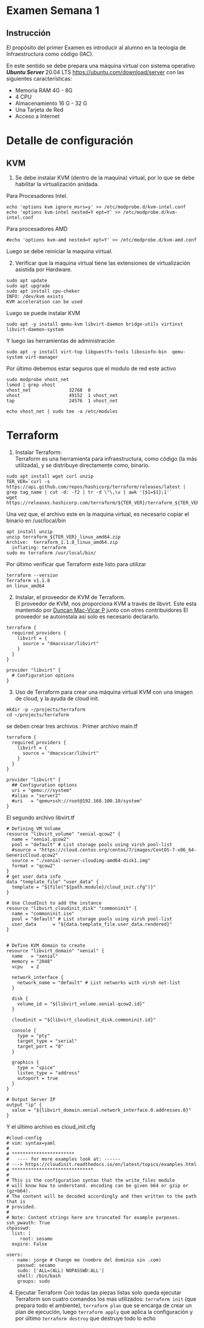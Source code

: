 # Examen Semana 1 

## Instrucción 
El propósito del primer Examen es introducir al alumno en la teología de Infraestructura como código (IAC).

En este sentido se debe prepara una máquina virtual con sistema operativo ***Ubuntu Server*** 20.04 LTS <https://ubuntu.com/download/server> con las siguientes características: 

- Memoria RAM 4G - 8G
- 4 CPU
- Almacenamiento 16 G - 32 G
- Una Tarjeta de Red
- Acceso a Internet

 # Detalle de configuración

 ## KVM 
 1. Se debe instalar KVM (dentro de la maquina) virtual, por lo que se debe habilitar la virtualización anidada.

 Para Procesadores Intel.

 ```
 echo 'options kvm ignore_msrs=y' >> /etc/modprobe.d/kvm-intel.conf       
 echo 'options kvm-intel nested=Y ept=Y' >> /etc/modprobe.d/kvm-intel.conf 

 ```
Para procesadores AMD

```
#echo 'options kvm-amd nested=Y ept=Y' >> /etc/modprobe.d/kvm-amd.conf 
```   
Luego se debe reiniciar la maquina virtual.

2. Verificar que la maquina virtual tiene las extensiones de virtualización asistida por Hardware.
```
sudo apt update
sudo apt upgrade
sudo apt install cpu-cheker
INFO: /dev/kvm exists
KVM acceleration can be used
```
Luego se puede instalar KVM

```
sudo apt -y install qemu-kvm libvirt-daemon bridge-utils virtinst libvirt-daemon-system
```   
Y luego las herramientas de administración 
```
sudo apt -y install virt-top libguestfs-tools libosinfo-bin  qemu-system virt-manager

```
Por último debemos estar seguros que el modulo de red este activo
```
sudo modprobe vhost_net
lsmod | grep vhost
vhost_net              32768  0
vhost                  49152  1 vhost_net
tap                    24576  1 vhost_net

echo vhost_net | sudo tee -a /etc/modules
```
# Terraform

1. Instalar Terraform:  
Terraform es una herramienta para infraestructura, como código (la más utilizada), y se distribuye directamente como, binario.   

```
sudo apt install wget curl unzip
TER_VER=`curl -s https://api.github.com/repos/hashicorp/terraform/releases/latest | grep tag_name | cut -d: -f2 | tr -d \"\,\v | awk '{$1=$1};1'`
wget https://releases.hashicorp.com/terraform/${TER_VER}/terraform_${TER_VER}_linux_amd64.zip

```   
Una vez que, el archivo este en la maquina virtual, es necesario copiar el binario en /usr/local/bin
```
apt install unzip
unzip terraform_${TER_VER}_linux_amd64.zip
Archive:  terraform_1.1.8_linux_amd64.zip
  inflating: terraform  
sudo mv terraform /usr/local/bin/
``` 
Por último verificar que Terraform este listo para utilizar
```
terraform --version
Terraform v1.1.8
on linux_amd64
```
2. Instalar, el proveedor de KVM de Terraform.  
El proveedor de KVM, nos proporciona KVM a través de libvirt. Este esta mantenido por   [ Duncan Mac-Vicar P](https://github.com/dmacvicar/terraform-provider-libvirt) junto con otres contribuidores
El proveedor se autoinstala asi solo es necesario declararlo.
```
terraform {
  required_providers {
    libvirt = {
      source = "dmacvicar/libvirt"
    }
  }
}

provider "libvirt" {
  # Configuration options
}

```
3. Uso de Terraform para crear una máquina virtual KVM con una imagen de cloud, y la ayuda de cloud init.

```
mkdir -p ~/projects/terraform
cd ~/projects/terraform
```

se deben crear tres archivos : 
Primer archivo
main.tf
```
terraform {
  required_providers {
    libvirt = {
      source = "dmacvicar/libvirt"
    }
  }
}

provider "libvirt" {
  ## Configuration options
  uri = "qemu:///system"
  #alias = "server2"
  #uri   = "qemu+ssh://root@192.168.100.10/system"
}
```
El segundo archivo libvirt.tf

```
# Defining VM Volume
resource "libvirt_volume" "xenial-qcow2" {
  name = "xenial.qcow2"
  pool = "default" # List storage pools using virsh pool-list
  #source = "https://cloud.centos.org/centos/7/images/CentOS-7-x86_64-GenericCloud.qcow2"
  source = "./xenial-server-cloudimg-amd64-disk1.img"
  format = "qcow2"
}
# get user data info
data "template_file" "user_data" {
  template = "${file("${path.module}/cloud_init.cfg")}"
}

# Use CloudInit to add the instance
resource "libvirt_cloudinit_disk" "commoninit" {
  name = "commoninit.iso"
  pool = "default" # List storage pools using virsh pool-list
  user_data      = "${data.template_file.user_data.rendered}"
}


# Define KVM domain to create
resource "libvirt_domain" "xenial" {
  name   = "xenial"
  memory = "2048"
  vcpu   = 2

  network_interface {
    network_name = "default" # List networks with virsh net-list
  }

  disk {
    volume_id = "${libvirt_volume.xenial-qcow2.id}"
  }

  cloudinit = "${libvirt_cloudinit_disk.commoninit.id}"

  console {
    type = "pty"
    target_type = "serial"
    target_port = "0"
  }

  graphics {
    type = "spice"
    listen_type = "address"
    autoport = true
  }
}

# Output Server IP
output "ip" {
  value = "${libvirt_domain.xenial.network_interface.0.addresses.0}"
}
```

Y el último archivo es cloud_init.cfg
```
#cloud-config
# vim: syntax=yaml
#
# ***********************
# 	---- for more examples look at: ------
# ---> https://cloudinit.readthedocs.io/en/latest/topics/examples.html
# ******************************
#
# This is the configuration syntax that the write_files module
# will know how to understand. encoding can be given b64 or gzip or (gz+b64).
# The content will be decoded accordingly and then written to the path that is
# provided.
#
# Note: Content strings here are truncated for example purposes.
ssh_pwauth: True
chpasswd:
  list: |
     root: sesamo
  expire: False

users:
  - name: jorge # Change me (nombre del dominio sin .com)
    passwd: sesamo
    sudo: ['ALL=(ALL) NOPASSWD:ALL']
    shell: /bin/bash
    groups: sudo
```

4.  Ejecutar Terraform
Con todas las piezas listas solo queda ejecutar Terraform
son cuatro comandos los mas utilizados:
``terraform init`` (que prepara todo el ambiente), ``terraform plan`` que se encarga de crear un plan de ejecución, luego ``terraform apply`` que aplica la configuración y por último ``terraform destroy`` que destruye todo lo echo

 






